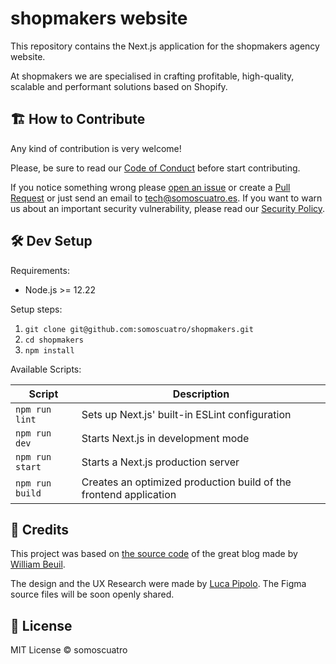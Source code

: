 # shopmakers website

This repository contains the Next.js application for the shopmakers agency
website.

At shopmakers we are specialised in crafting profitable, high-quality, scalable
and performant solutions based on Shopify.

## 🏗️ How to Contribute

Any kind of contribution is very welcome!

Please, be sure to read our [Code of
Conduct](https://github.com/somoscuatro/shopmakers/blob/main/CODE_OF_CONDUCT.md)
before start contributing.

If you notice something wrong please [open an
issue](https://github.com/somoscuatro/shopmakers/issues/new) or create a [Pull
Request](https://github.com/somoscuatro/shopmakers/pulls) or just send an email
to [tech@somoscuatro.es](mailto:tech@somoscuatro.es). If you want to warn us
about an important security vulnerability, please read our [Security
Policy](https://github.com/somoscuatro/shopmakers/blob/main/SECURITY.md).

## 🛠️ Dev Setup

Requirements:

- Node.js >= 12.22

Setup steps:

1. `git clone git@github.com:somoscuatro/shopmakers.git`
1. `cd shopmakers`
1. `npm install`

Available Scripts:

| Script                    | Description                                                       |
| ------------------------- | ----------------------------------------------------------------- |
| `npm run lint`            | Sets up Next.js' built-in ESLint configuration                    |
| `npm run dev`             | Starts Next.js in development mode                                |
| `npm run start`           | Starts a Next.js production server                                |
| `npm run build`           | Creates an optimized production build of the frontend application |

## 🥇 Credits

This project was based on [the source
code](https://github.com/wbeuil/wbeuil.com/) of the great blog made by [William
Beuil](https://wbeuil.com/).

The design and the UX Research were made by [Luca
Pipolo](https://github.com/LucaPipolo). The Figma source files will be soon
openly shared.

## 📄 License

MIT License © somoscuatro
